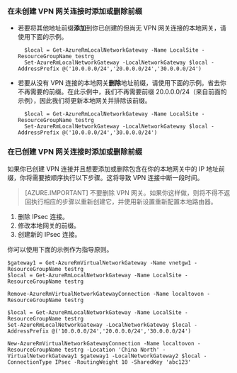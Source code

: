 ### 在未创建 VPN 网关连接时添加或删除前缀

- 若要将其他地址前缀**添加**到你已创建的但尚无 VPN 网关连接的本地网关，请使用下面的示例。

		$local = Get-AzureRmLocalNetworkGateway -Name LocalSite -ResourceGroupName testrg
		Set-AzureRmLocalNetworkGateway -LocalNetworkGateway $local -AddressPrefix @('10.0.0.0/24','20.0.0.0/24','30.0.0.0/24')


- 若要从没有 VPN 连接的本地网关**删除**地址前缀，请使用下面的示例。省去你不再需要的前缀。在此示例中，我们不再需要前缀 20.0.0.0/24（来自前面的示例），因此我们将更新本地网关并排除该前缀。

		$local = Get-AzureRmLocalNetworkGateway -Name LocalSite -ResourceGroupName testrg
		Set-AzureRmLocalNetworkGateway -LocalNetworkGateway $local -AddressPrefix @('10.0.0.0/24','30.0.0.0/24')

### 在已创建 VPN 网关连接时添加或删除前缀

如果你已创建 VPN 连接并且想要添加或删除包含在你的本地网关中的 IP 地址前缀，你将需要按顺序执行以下步骤。这将导致 VPN 连接中断一段时间。

>[AZURE.IMPORTANT] 不要删除 VPN 网关。如果你这样做，则将不得不返回执行相应的步骤以重新创建它，并使用新设置重新配置本地路由器。
 
1. 删除 IPsec 连接。 
2. 修改本地网关的前缀。 
3. 创建新的 IPsec 连接。 

你可以使用下面的示例作为指导原则。

	$gateway1 = Get-AzureRmVirtualNetworkGateway -Name vnetgw1 -ResourceGroupName testrg
	$local = Get-AzureRmLocalNetworkGateway -Name LocalSite -ResourceGroupName testrg

	Remove-AzureRmVirtualNetworkGatewayConnection -Name localtovon -ResourceGroupName testrg

	$local = Get-AzureRmLocalNetworkGateway -Name LocalSite -ResourceGroupName testrg
	Set-AzureRmLocalNetworkGateway -LocalNetworkGateway $local -AddressPrefix @('10.0.0.0/24','20.0.0.0/24','30.0.0.0/24')
	
	New-AzureRmVirtualNetworkGatewayConnection -Name localtovon -ResourceGroupName testrg -Location 'China North' -VirtualNetworkGateway1 $gateway1 -LocalNetworkGateway2 $local -ConnectionType IPsec -RoutingWeight 10 -SharedKey 'abc123'

<!---HONumber=Mooncake_0613_2016-->
